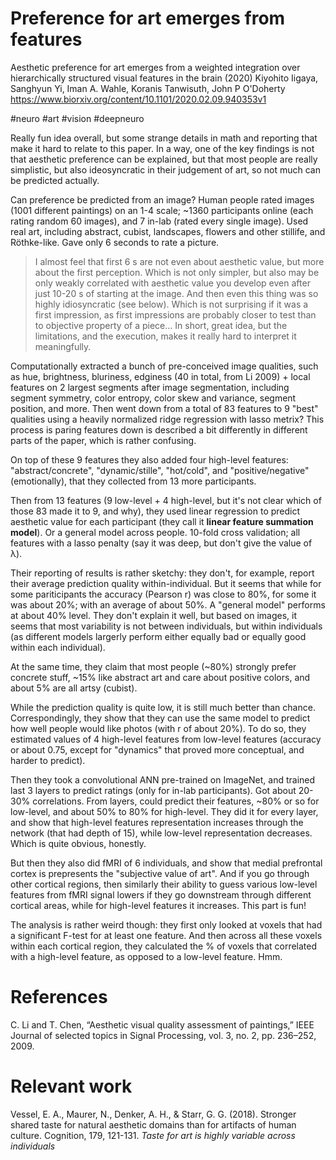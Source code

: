# Preference for art emerges from features

Aesthetic preference for art emerges from a weighted integration over hierarchically structured visual features in the brain (2020)
Kiyohito Iigaya, Sanghyun Yi, Iman A. Wahle, Koranis Tanwisuth, John P O'Doherty
https://www.biorxiv.org/content/10.1101/2020.02.09.940353v1

#neuro #art #vision #deepneuro

Really fun idea overall, but some strange details in math and reporting that make it hard to relate to this paper. In a way, one of the key findings is not that aesthetic preference can be explained, but that most people are really simplistic, but also ideosyncratic in their judgement of art, so not much can be predicted actually.

Can preference be predicted from an image? Human people rated images (1001 different paintings) on an 1-4 scale; ~1360 participants online (each rating random 60 images), and 7 in-lab (rated every single image). Used real art, including abstract, cubist, landscapes, flowers and other stillife, and Röthke-like. Gave only 6 seconds to rate a picture.

> I almost feel that first 6 s are not even about aesthetic value, but more about the first perception. Which is not only simpler, but also may be only weakly correlated with aesthetic value you develop even after just 10-20 s of starting at the image. And then even this thing was so highly idiosyncratic (see below). Which is not surprising if it was a first impression, as first impressions are probably closer to test than to objective property of a piece… In short, great idea, but the limitations, and the execution, makes it really hard to interpret it meaningfully.

Computationally extracted a bunch of pre-conceived image qualities, such as hue, brightness, bluriness, edginess (40 in total, from Li 2009) + local features on 2 largest segments after image segmentation, including segment symmetry, color entropy, color skew and variance, segment position, and more. Then went down from a total of 83 features to 9 "best" qualities using a heavily normalized ridge regression with lasso metrix? This process is paring features down is described a bit differently in different parts of the paper, which is rather confusing.

On top of these 9 features they also added four high-level features: "abstract/concrete", "dynamic/stille", "hot/cold", and "positive/negative" (emotionally), that they collected from 13 more participants. 

Then from 13 features (9 low-level + 4 high-level, but it's not clear which of those 83 made it to 9, and why), they used linear regression to predict aesthetic value for each participant (they call it **linear feature summation model**). Or a general model across people. 10-fold cross validation; all features with a lasso penalty (say it was deep, but don't give the value of λ).

Their reporting of results is rather sketchy: they don't, for example, report their average prediction quality within-individual. But it seems that while for some pariticipants the accuracy (Pearson r) was close to 80%, for some it was about 20%; with an average of about 50%. A "general model" performs at about 40% level. They don't explain it well, but based on images, it seems that most variability is not between individuals, but within individuals (as different models largerly perform either equally bad or equally good within each individual).

At the same time, they claim that most people (~80%) strongly prefer concrete stuff, ~15% like abstract art and care about positive colors, and about 5% are all artsy (cubist).

While the prediction quality is quite low, it is still much better than chance. Correspondingly, they show that they can use the same model to predict how well people would like photos (with r of about 20%). To do so, they estimated values of 4 high-level features from low-level features (accuracy or about 0.75, except for "dynamics" that proved more conceptual, and harder to predict).

Then they took a convolutional ANN pre-trained on ImageNet, and trained last 3 layers to predict ratings (only for in-lab participants). Got about 20-30% correlations. From layers, could predict their features, ~80% or so for low-level, and about 50% to 80% for high-level. They did it for every layer, and show that high-level features representation increases through the network (that had depth of 15), while low-level representation decreases. Which is quite obvious, honestly.

But then they also did fMRI of 6 individuals, and show that medial prefrontal cortex is prepresents the "subjective value of art". And if you go through other cortical regions, then similarly their ability to guess various low-level features from fMRI signal lowers if they go downstream through different cortical areas, while for high-level features it increases. This part is fun! 

The analysis is rather weird though: they first only looked at voxels that had a significant F-test for at least one feature. And then across all these voxels within each cortical region, they calculated the % of voxels that correlated with a high-level feature, as opposed to a low-level feature. Hmm.

# References

C. Li and T. Chen, “Aesthetic visual quality assessment of paintings,” IEEE Journal of selected topics in Signal Processing, vol. 3, no. 2, pp. 236–252, 2009.

# Relevant work

Vessel, E. A., Maurer, N., Denker, A. H., & Starr, G. G. (2018). Stronger shared taste for natural aesthetic domains than for artifacts of human culture. Cognition, 179, 121-131. _Taste for art is highly variable across individuals_